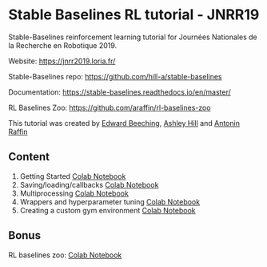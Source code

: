 # Stable Baselines RL tutorial - JNRR19

Stable-Baselines reinforcement learning tutorial for Journées Nationales de la Recherche en Robotique 2019.

Website: https://jnrr2019.loria.fr/

Stable-Baselines repo: https://github.com/hill-a/stable-baselines

Documentation: https://stable-baselines.readthedocs.io/en/master/

RL Baselines Zoo: https://github.com/araffin/rl-baselines-zoo

This tutorial was created by [Edward Beeching](https://github.com/edbeeching), [Ashley Hill](https://github.com/hill-a) and [Antonin Raffin](https://araffin.github.io/)

## Content

1. Getting Started [Colab Notebook](https://colab.research.google.com/github/araffin/rl-tutorial-jnrr19/blob/master/1_getting_started.ipynb)
2. Saving/loading/callbacks [Colab Notebook](https://colab.research.google.com/github/araffin/rl-tutorial-jnrr19/blob/master/2_callbacks_saving_loading.ipynb)
3. Multiprocessing [Colab Notebook](https://colab.research.google.com/github/araffin/rl-tutorial-jnrr19/blob/master/3_multiprocessing.ipynb)
4. Wrappers and hyperparameter tuning [Colab Notebook](https://colab.research.google.com/github/araffin/rl-tutorial-jnrr19/blob/master/4_gym_wrappers.ipynb)
5. Creating a custom gym environment [Colab Notebook](https://colab.research.google.com/github/araffin/rl-tutorial-jnrr19/blob/master/5_custom_gym_env.ipynb)

## Bonus

RL baselines zoo: [Colab Notebook](https://colab.research.google.com/drive/1cPGK3XrCqEs3QLqiijsfib9OFht3kObX)
